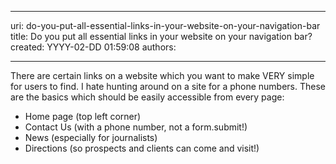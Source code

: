 

---
uri: do-you-put-all-essential-links-in-your-website-on-your-navigation-bar
title: Do you put all essential links in your website on your navigation bar?
created: YYYY-02-DD 01:59:08
authors:

---




<span class='intro'> <p>
                    There are certain links on a website which you want to make 
     VERY simple for users to find. I hate hunting around on a 
     site for a phone numbers. These are the basics which should 
     be easily accessible from every page&#58;
                </p><ul><li>Home page (top left corner)</li><li>Contact Us (with a phone number, not a form.submit!)</li><li>News (especially for journalists)</li><li>Directions (so prospects and clients can come and 
     visit!)</li></ul> </span>




